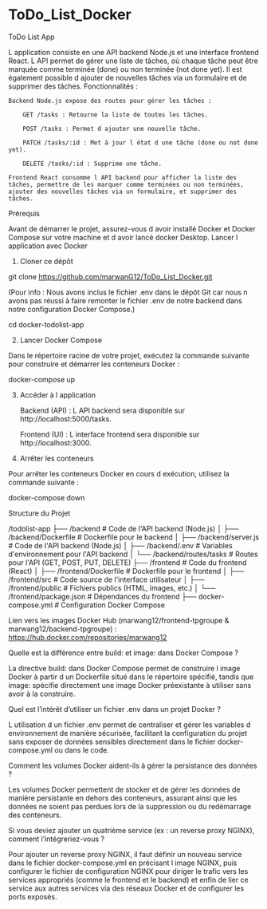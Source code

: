 # ToDo_List_Docker

ToDo List App

L application consiste en une API backend Node.js et une interface frontend React. L API permet de gérer une liste de tâches, où chaque tâche peut être marquée comme terminée (done) ou non terminée (not done yet). Il est également possible d ajouter de nouvelles tâches via un formulaire et de supprimer des tâches.
Fonctionnalités :

    Backend Node.js expose des routes pour gérer les tâches :

        GET /tasks : Retourne la liste de toutes les tâches.

        POST /tasks : Permet d ajouter une nouvelle tâche.

        PATCH /tasks/:id : Met à jour l état d une tâche (done ou not done yet).

        DELETE /tasks/:id : Supprime une tâche.

    Frontend React consomme l API backend pour afficher la liste des tâches, permettre de les marquer comme terminées ou non terminées, ajouter des nouvelles tâches via un formulaire, et supprimer des tâches.

Prérequis

Avant de démarrer le projet, assurez-vous d avoir installé Docker et Docker Compose sur votre machine et d avoir lancé docker Desktop.
Lancer l application avec Docker
1. Cloner ce dépôt

git clone https://github.com/marwanG12/ToDo_List_Docker.git

(Pour info : Nous avons inclus le fichier .env dans le dépôt Git car nous n avons pas réussi à faire remonter le fichier .env de notre backend dans notre configuration Docker Compose.)

cd docker-todolist-app

2. Lancer Docker Compose

Dans le répertoire racine de votre projet, exécutez la commande suivante pour construire et démarrer les conteneurs Docker :

docker-compose up 


3. Accéder à l application

    Backend (API) : L API backend sera disponible sur http://localhost:5000/tasks.

    Frontend (UI) : L interface frontend sera disponible sur http://localhost:3000.

4. Arrêter les conteneurs

Pour arrêter les conteneurs Docker en cours d exécution, utilisez la commande suivante :

docker-compose down

Structure du Projet

/todolist-app
├── /backend                   # Code de l'API backend (Node.js)
│   ├── /backend/Dockerfile    # Dockerfile pour le backend
│   ├── /backend/server.js     # Code de l'API backend (Node.js)
│   ├── /backend/.env          # Variables d'environnement pour l'API backend
│   └── /backend/routes/tasks  # Routes pour l'API (GET, POST, PUT, DELETE)
├── /frontend                  # Code du frontend (React)
│   ├── /frontend/Dockerfile   # Dockerfile pour le frontend
│   ├── /frontend/src          # Code source de l'interface utilisateur
│   ├── /frontend/public       # Fichiers publics (HTML, images, etc.)
│   └── /frontend/package.json # Dépendances du frontend
├── docker-compose.yml         # Configuration Docker Compose


Lien vers les images Docker Hub (marwang12/frontend-tpgroupe & marwang12/backend-tpgroupe) : https://hub.docker.com/repositories/marwang12




Quelle est la différence entre build: et image: dans Docker Compose ?

La directive build: dans Docker Compose permet de construire l image Docker à partir d un Dockerfile situé dans le répertoire spécifié, tandis que image: spécifie directement une image Docker préexistante à utiliser sans avoir à la construire.


Quel est l’intérêt d’utiliser un fichier .env dans un projet Docker ?

L utilisation d un fichier .env permet de centraliser et gérer les variables d environnement de manière sécurisée, facilitant la configuration du projet sans exposer de données sensibles directement dans le fichier docker-compose.yml ou dans le code.


Comment les volumes Docker aident-ils à gérer la persistance des données ?

Les volumes Docker permettent de stocker et de gérer les données de manière persistante en dehors des conteneurs, assurant ainsi que les données ne soient pas perdues lors de la suppression ou du redémarrage des conteneurs.

Si vous deviez ajouter un quatrième service (ex : un reverse proxy NGINX), comment l’intégreriez-vous ?

Pour ajouter un reverse proxy NGINX, il faut définir un nouveau service dans le fichier docker-compose.yml en précisant l image NGINX,
puis configurer le fichier de configuration NGINX pour diriger le trafic vers les services appropriés (comme le frontend et le backend) et enfin de lier ce service aux autres services via des réseaux Docker et de configurer les ports exposés.
